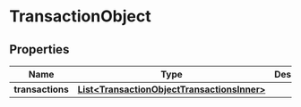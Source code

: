 

# TransactionObject


## Properties

| Name | Type | Description | Notes |
|------------ | ------------- | ------------- | -------------|
|**transactions** | [**List&lt;TransactionObjectTransactionsInner&gt;**](TransactionObjectTransactionsInner.md) |  |  [optional] |



